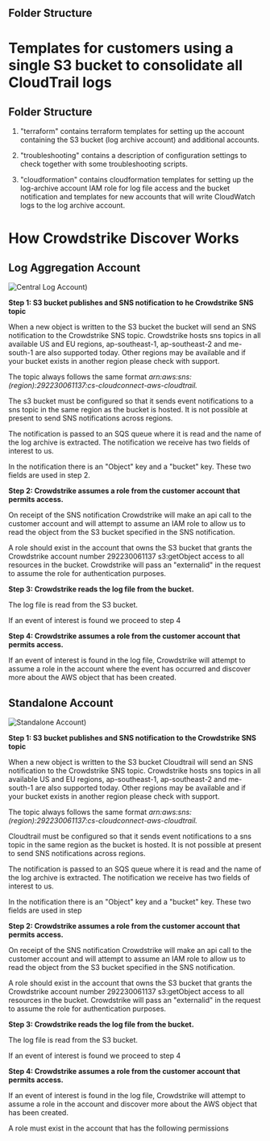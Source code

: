 ## Folder Structure

# Templates for customers using a single S3 bucket to consolidate all CloudTrail logs

## Folder Structure

1) "terraform" contains terraform templates for setting up the account containing the S3 bucket (log archive account) and additional accounts. 

2) "troubleshooting" contains a description of configuration settings to check together with some troubleshooting scripts.

3) "cloudformation" contains cloudformation templates for setting up the log-archive account IAM role for log file access and the bucket notification and templates for new accounts that will write CloudWatch logs to the log archive account.

# How Crowdstrike Discover Works

## Log Aggregation Account

![Central Log Account)](troubleshooting/images/central-log-account.png)

**Step 1: S3 bucket publishes and SNS notification to he Crowdstrike SNS topic**

When a new object is written to the S3 bucket the bucket will send an SNS notification to the Crowdstrike SNS topic. Crowdstrike hosts sns topics in all available US and EU regions, ap-southeast-1, ap-southeast-2 and me-south-1 are also supported today. Other regions may be available and if your bucket exists in another region please check with support.

The topic always follows the same format _arn:aws:sns:(region):292230061137:cs-cloudconnect-aws-cloudtrail._

The s3 bucket must be configured so that it sends event notifications to a sns topic in the same region as the bucket is hosted. It is not possible at present to send SNS notifications across regions.

The notification is passed to an SQS queue where it is read and the name of the log archive is extracted. The notification we receive has two fields of interest to us.

In the notification there is an &quot;Object&quot; key and a &quot;bucket&quot; key. These two fields are used in step 2.


**Step 2: Crowdstrike assumes a role from the customer account that permits access.**

On receipt of the SNS notification Crowdstrike will make an api call to the customer account and will attempt to assume an IAM role to allow us to read the object from the S3 bucket specified in the SNS notification.


A role should exist in the account that owns the S3 bucket that grants the Crowdstrike account number 292230061137 s3:getObject access to all resources in the bucket. Crowdstrike will pass an &quot;externalid&quot; in the request to assume the role for authentication purposes.


**Step 3: Crowdstrike reads the log file from the bucket.**

The log file is read from the S3 bucket.

If an event of interest is found we proceed to step 4

**Step 4: Crowdstrike assumes a role from the customer account that permits access.**

If an event of interest is found in the log file, Crowdstrike will attempt to assume a role in the account where the event has occurred and discover more about the AWS object that has been created.




## Standalone Account

![Standalone Account)](troubleshooting/images/standalone-account.png)

**Step 1: S3 bucket publishes and SNS notification to the Crowdstrike SNS topic**

When a new object is written to the S3 bucket Cloudtrail will send an SNS notification to the Crowdstrike SNS topic. Crowdstrike hosts sns topics in all available US and EU regions, ap-southeast-1, ap-southeast-2 and me-south-1 are also supported today. Other regions may be available and if your bucket exists in another region please check with support.

The topic always follows the same format _arn:aws:sns:(region):292230061137:cs-cloudconnect-aws-cloudtrail._

Cloudtrail must be configured so that it sends event notifications to a sns topic in the same region as the bucket is hosted. It is not possible at present to send SNS notifications across regions.

The notification is passed to an SQS queue where it is read and the name of the log archive is extracted. The notification we receive has two fields of interest to us.

In the notification there is an &quot;Object&quot; key and a &quot;bucket&quot; key. These two fields are used in step

**Step 2: Crowdstrike assumes a role from the customer account that permits access.**

On receipt of the SNS notification Crowdstrike will make an api call to the customer account and will attempt to assume an IAM role to allow us to read the object from the S3 bucket specified in the SNS notification.

A role should exist in the account that owns the S3 bucket that grants the Crowdstrike account number 292230061137 s3:getObject access to all resources in the bucket. Crowdstrike will pass an &quot;externalid&quot; in the request to assume the role for authentication purposes.


**Step 3: Crowdstrike reads the log file from the bucket.**

The log file is read from the S3 bucket.

If an event of interest is found we proceed to step 4

**Step 4: Crowdstrike assumes a role from the customer account that permits access.**

If an event of interest is found in the log file, Crowdstrike will attempt to assume a role in the account and discover more about the AWS object that has been created.

A role must exist in the account that has the following permissions

